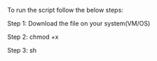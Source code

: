 To run the script follow the below steps:

Step 1: Download the file on your system(VM/OS)

Step 2: chmod +x <filename>
	
Step 3: sh <filename>
